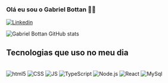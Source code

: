 ### Olá eu sou o Gabriel Bottan 👋🏻
[![Linkedin](https://img.shields.io/badge/LinkedIn-0077B5?style=for-the-badge&logo=linkedin&logoColor=white)](https://www.linkedin.com/in/gabriel-bottan-9183b8265/)

![Gabriel Bottan GitHub stats](https://github-readme-stats.vercel.app/api?username=GabrielBottan&show_icons=true&theme=tokyonight)

## Tecnologias que uso no meu dia
<div style="display: inline_block"></br>
  <img alt="html5" src="https://img.shields.io/badge/HTML5-E34F26?style=for-the-badge&logo=html5&logoColor=white" align="center">
  <img alt="CSS" src="https://img.shields.io/badge/CSS3-1572B6?style=for-the-badge&logo=css3&logoColor=white" align="center">
  <img alt="JS" src="https://img.shields.io/badge/JavaScript-F7DF1E?style=for-the-badge&logo=javascript&logoColor=black" align="center">
  <img alt="TypeScript" src="https://img.shields.io/badge/TypeScript-007ACC?style=for-the-badge&logo=typescript&logoColor=white" align="center">
  <img alt="Node.js" src="https://img.shields.io/badge/Node.js-43853D?style=for-the-badge&logo=node.js&logoColor=white" align="center">
  <img alt="React" src="https://img.shields.io/badge/React-20232A?style=for-the-badge&logo=react&logoColor=61DAFB" align="center">
  <img alt="MySql" src="https://img.shields.io/badge/MySQL-00000F?style=for-the-badge&logo=mysql&logoColor=white" align="center">
</div>



